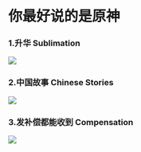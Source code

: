 # 你最好说的是原神

### 1.升华   Sublimation

![](https://github.com/DreamingCats/miHoYoJokes/raw/main/genshitjokes/你最好说的是原神/升华.jpg)

### 2.中国故事    Chinese Stories

![](https://github.com/DreamingCats/miHoYoJokes/raw/main/genshitjokes/你最好说的是原神/中国故事.jpg)

### 3.发补偿都能收到    Compensation

![](https://github.com/DreamingCats/miHoYoJokes/raw/main/genshitjokes/你最好说的是原神/发补偿都能收到.jpg)